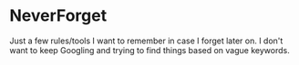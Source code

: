 # NeverForget
Just a few rules/tools I want to remember in case I forget later on. I don't want to keep Googling and trying to find things based on vague keywords.
